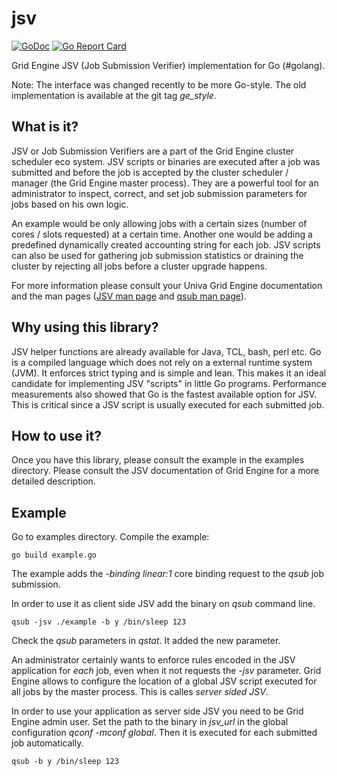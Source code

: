 jsv
===
[![GoDoc](http://img.shields.io/badge/godoc-reference-blue.svg)](http://godoc.org/github.com/dgruber/jsv)
[![Go Report Card](http://goreportcard.com/badge/dgruber/jsv)](http://goreportcard.com/report/dgruber/jsv)

Grid Engine JSV (Job Submission Verifier) implementation for Go (#golang).

Note: The interface was changed recently to be more Go-style. The old implementation
is available at the git tag *ge_style*.

## What is it?

JSV or Job Submission Verifiers are a part of the Grid Engine cluster scheduler eco system. JSV scripts or binaries are executed after a job was submitted and before the job is accepted by the cluster scheduler / manager (the Grid Engine master process). They are a powerful tool for an administrator to inspect, correct, and set job submission parameters for jobs based on his own logic. 

An example would be only allowing jobs with a certain sizes (number of cores / slots requested) at a certain time. Another one would be adding a predefined dynamically created accounting string for each job. JSV scripts can also be used for gathering job submission statistics or draining the cluster by rejecting all jobs before a cluster upgrade happens.

For more information please consult your Univa Grid Engine documentation and the man pages ([JSV man page](http://gridengine.eu/mangridengine/htmlman1/jsv.html) and [qsub man page](http://gridengine.eu/mangridengine/htmlman1/qsub.html)).

## Why using this library?

JSV helper functions are already available for Java, TCL, bash, perl etc. Go is a compiled language which does not rely on a external runtime system (JVM). It enforces strict typing and is simple and lean. This makes it an ideal candidate for implementing JSV "scripts" in little Go programs. Performance measurements also showed that Go is the fastest available option for JSV. This is critical since a JSV script is usually executed for each submitted job.

## How to use it?

Once you have this library, please consult the example in the examples directory. Please consult the JSV documentation of Grid Engine for a more detailed description.

## Example

Go to examples directory. Compile the example:

    go build example.go
    
The example adds the *-binding linear:1* core binding request to the *qsub* job submission.

In order to use it as client side JSV add the binary on *qsub* command line.

    qsub -jsv ./example -b y /bin/sleep 123
    
Check the *qsub* parameters in *qstat*. It added the new parameter.

An administrator certainly wants to enforce rules encoded in the JSV application for 
*each* job, even when it not requests the *-jsv* parameter. Grid Engine allows to configure
the location of a global JSV script executed for all jobs by the master process.
This is calles *server sided JSV*.

In order to use your application as server side JSV you need to be Grid Engine admin user. Set the path
to the binary in _jsv_url_ in the global configuration *qconf -mconf global*. Then it is 
executed for each submitted job automatically.

    qsub -b y /bin/sleep 123
